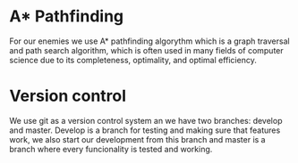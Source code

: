 # A* Pathfinding 
For our enemies we use A* pathfinding algorythm which is a graph traversal and path search algorithm, which is often used in many fields of computer science
due to its completeness, optimality, and optimal efficiency.

# Version control 
We use git as a version control system an we have two branches: develop and master. Develop is a branch for testing and making sure that features work, we also start our 
development from this branch and master is a branch where every funcionality is tested and working.
